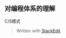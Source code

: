 ## 对编程体系的理解

C/S模式




> Written with [StackEdit](https://stackedit.io/).
<!--stackedit_data:
eyJoaXN0b3J5IjpbODUwNjI3MzU0XX0=
-->